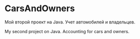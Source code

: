 # CarsAndOwners
Мой второй проект на Java.
Учет автомобилей и владельцев.

My second project on Java.
Accounting for cars and owners.
